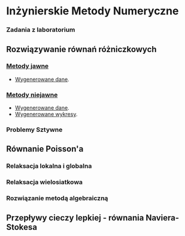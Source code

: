 # Inżynierskie Metody Numeryczne
### Zadania z laboratorium

## Rozwiązywanie równań różniczkowych

### [Metody jawne](https://github.com/Kannute/Engineering-Numerical-Methods/tree/main/lab01)
- [Wygenerowane dane](https://github.com/Kannute/Engineering-Numerical-Methods/tree/main/lab01/data).

### [Metody niejawne](https://github.com/Kannute/Engineering-Numerical-Methods/tree/main/lab02)
- [Wygenerowane dane](https://github.com/Kannute/Engineering-Numerical-Methods/tree/main/lab02/data).
- [Wygenerowane wykresy](https://github.com/Kannute/Engineering-Numerical-Methods/tree/main/lab02/plots/charts).
### Problemy Sztywne

## Równanie Poisson'a 

### Relaksacja lokalna i globalna

### Relaksacja wielosiatkowa

### Rozwiązanie metodą algebraiczną

## Przepływy cieczy lepkiej - równania Naviera-Stokesa
